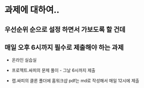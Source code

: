 # 과제에 대하여..

## 우선순위 순으로 설정 하면서 가보도록 할 건데




## 매일 오후 6시까지 필수로 제출해야 하는 과제

- 온라인 실습실

-  프로젝트.싸피의 문제 풀이 - 그날 6시까지 제출

-  랩.싸피의 클론 폴더에 홈워크샵 pdf는 md로 작성해서 매일 12시에 제출

